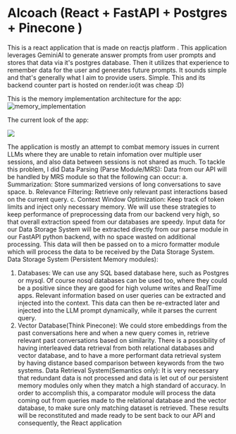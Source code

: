 # AIcoach (React + FastAPI + Postgres + Pinecone )

This is a react application that is made on reactjs platform  . This application leverages GeminiAI to generate answer prompts from user prompts and stores that data via it's postgres database. Then it utilizes that experience to remember data for the user and generates future prompts. It sounds simple and that's generally what I aim to provide users. Simple.
This and its backend counter part is hosted on render.io(it was cheap :D)

This is the memory implementation architecture for the app:
![memory_implementation](https://github.com/user-attachments/assets/2ccaa2a6-3351-4ba4-b8c8-d55acd388b21)

The current look of the app:
<p>
  <img src="https://github.com/user-attachments/assets/aa75f18e-6264-4746-aec1-d62f7c872be1">


</p>


The application is mostly an attempt to combat memory issues in current LLMs where they are unable to retain infomation over multiple user sessions, and also data between sessions is not shared as much. To tackle this problem, I did 
Data Parsing (Parse Module/MRS):
Data from our API will be handled by MRS module so that the following can occur:
a. Summarization: Store summarized versions of long conversations to save space.
b. Relevance Filtering: Retrieve only relevant past interactions based on the current query.
c. Context Window Optimization: Keep track of token limits and inject only necessary memory.
We will use these strategies to keep performance of preprocessing data from our backend very high,
so that overall extraction speed from our databases are speedy.
Input data for our Data Storage System will be extracted directly from our parse module in our
FastAPI python backend, with no space wasted on additional processing. This data will then be
passed on to a micro formatter module which will process the data to be received by the Data
Storage System.
Data Storage System (Persistent Memory modules):
1. Databases: We can use any SQL based database here, such as Postgres or mysql. Of course nosql
databases can be used too, where they could be a positive since they are good for high volume
writes and RealTime apps. Relevant information based on user queries can be extracted and injected
into the context. This data can then be re-extracted later and injected into the LLM prompt
dynamically, while it parses the current query.
2. Vector Database(Think Pinecone): We could store embeddings from the past conversations here
and when a new query comes in, retrieve relevant past conversations based on similarity. There is a
possibility of having interleaved data retrieval from both relational databases and vector database,
and to have a more performant data retrieval system by having distance based comparison between
keywords from the two systems.
Data Retrieval System(Semantics only):
It is very necessary that redundant data is not processed and data is let out of our persistent memory
modules only when they match a high standard of accuracy. In order to accomplish this, a
comparator module will process the data coming out from queries made to the relational database
and the vector database, to make sure only matching dataset is retrieved. These results will be
reconstituted and made ready to be sent back to our API and consequently, the React application

